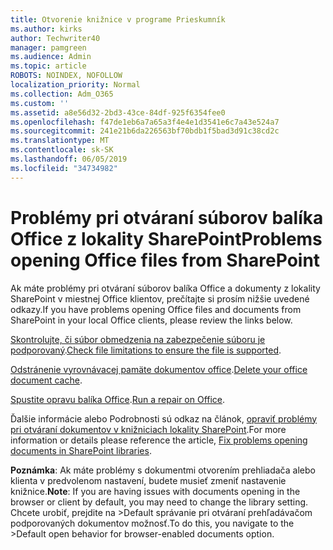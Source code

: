 ```yaml
---
title: Otvorenie knižnice v programe Prieskumník
ms.author: kirks
author: Techwriter40
manager: pamgreen
ms.audience: Admin
ms.topic: article
ROBOTS: NOINDEX, NOFOLLOW
localization_priority: Normal
ms.collection: Adm_O365
ms.custom: ''
ms.assetid: a8e56d32-2bd3-43ce-84df-925f6354fee0
ms.openlocfilehash: f47de1eb6a7a65a3f4e4e1d3541e6c7a43e524a7
ms.sourcegitcommit: 241e21b6da226563bf70bdb1f5bad3d91c38cd2c
ms.translationtype: MT
ms.contentlocale: sk-SK
ms.lasthandoff: 06/05/2019
ms.locfileid: "34734982"
---
```

# <a name="problems-opening-office-files-from-sharepoint"></a><span data-ttu-id="b50a3-102">Problémy pri otváraní súborov balíka Office z lokality SharePoint</span><span class="sxs-lookup"><span data-stu-id="b50a3-102">Problems opening Office files from SharePoint</span></span>

<span data-ttu-id="b50a3-103">Ak máte problémy pri otváraní súborov balíka Office a dokumenty z lokality SharePoint v miestnej Office klientov, prečítajte si prosím nižšie uvedené odkazy.</span><span class="sxs-lookup"><span data-stu-id="b50a3-103">If you have problems opening Office files and documents from SharePoint in your local Office clients, please review the links below.</span></span> 

<span data-ttu-id="b50a3-104">[Skontrolujte, či súbor obmedzenia na zabezpečenie súboru je podporovaný](https://support.office.com/en-us/article/Invalid-file-names-and-file-types-in-OneDrive-OneDrive-for-Business-and-SharePoint-64883a5d-228e-48f5-b3d2-eb39e07630fa).</span><span class="sxs-lookup"><span data-stu-id="b50a3-104">[Check file limitations to ensure the file is supported](https://support.office.com/en-us/article/Invalid-file-names-and-file-types-in-OneDrive-OneDrive-for-Business-and-SharePoint-64883a5d-228e-48f5-b3d2-eb39e07630fa).</span></span>

<span data-ttu-id="b50a3-105">[Odstránenie vyrovnávacej pamäte dokumentov office](https://support.office.com/en-us/article/Delete-your-Office-Document-Cache-b1d3765e-d71b-4bb8-99ca-acd22c42995d).</span><span class="sxs-lookup"><span data-stu-id="b50a3-105">[Delete your office document cache](https://support.office.com/en-us/article/Delete-your-Office-Document-Cache-b1d3765e-d71b-4bb8-99ca-acd22c42995d).</span></span>

<span data-ttu-id="b50a3-106">[Spustite opravu balíka Office](https://support.office.com/en-US/Article/Repair-an-Office-application-7821d4b6-7c1d-4205-aa0e-a6b40c5bb88b).</span><span class="sxs-lookup"><span data-stu-id="b50a3-106">[Run a repair on Office](https://support.office.com/en-US/Article/Repair-an-Office-application-7821d4b6-7c1d-4205-aa0e-a6b40c5bb88b).</span></span>

<span data-ttu-id="b50a3-107">Ďalšie informácie alebo Podrobnosti sú odkaz na článok, [opraviť problémy pri otváraní dokumentov v knižniciach lokality SharePoint](https://support.office.com/en-us/article/Fix-problems-opening-documents-in-SharePoint-libraries-31329FA1-4AD0-47FC-95D8-BB0C5B12A536).</span><span class="sxs-lookup"><span data-stu-id="b50a3-107">For more information or details please reference the article, [Fix problems opening documents in SharePoint libraries](https://support.office.com/en-us/article/Fix-problems-opening-documents-in-SharePoint-libraries-31329FA1-4AD0-47FC-95D8-BB0C5B12A536).</span></span>

<span data-ttu-id="b50a3-108">**Poznámka**: Ak máte problémy s dokumentmi otvorením prehliadača alebo klienta v predvolenom nastavení, budete musieť zmeniť nastavenie knižnice.</span><span class="sxs-lookup"><span data-stu-id="b50a3-108">**Note**: If you are having issues with documents opening in the browser or client by default, you may need to change the library setting.</span></span> <span data-ttu-id="b50a3-109">Chcete urobiť, prejdite na >Default správanie pri otváraní prehľadávačom podporovaných dokumentov</strong> možnosť.</span><span class="sxs-lookup"><span data-stu-id="b50a3-109">To do this, you navigate to the >Default open behavior for browser-enabled documents</strong> option.</span></span>

